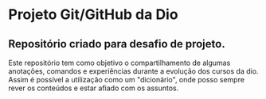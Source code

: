 # Projeto Git/GitHub da Dio
## Repositório criado para desafio de projeto.

Este repositório tem como objetivo o compartilhamento de algumas anotações, comandos e experiências 
durante a evolução dos cursos da dio. Assim é possível a utilização como um "dicionário", onde
posso sempre rever os conteúdos e estar afiado com os assuntos.
